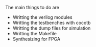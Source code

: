 The main things to do are

- Writting the verilog modules
- Writting the testbenches with cocotb
- Writting the dump files for simulation
- Writting the Makefile
- Synthesizing for FPGA
